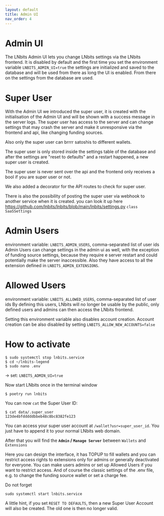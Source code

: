 ```yaml
---
layout: default
title: Admin UI
nav_order: 4
---
```



Admin UI
========
The LNbits Admin UI lets you change LNbits settings via the LNbits frontend.
It is disabled by default and the first time you set the environment variable `LNBITS_ADMIN_UI=true`
the settings are initialized and saved to the database and will be used from there as long the UI is enabled.
From there on the settings from the database are used.


Super User
==========
With the Admin UI we introduced the super user, it is created with the initialisation of the Admin UI and will be shown with a success message in the server logs.
The super user has access to the server and can change settings that may crash the server and make it unresponsive via the frontend and api, like changing funding sources.

Also only the super user can brrrr satoshis to different wallets.

The super user is only stored inside the settings table of the database and after the settings are "reset to defaults" and a restart happened,
a new super user is created.

The super user is never sent over the api and the frontend only receives a bool if you are super user or not.

We also added a decorator for the API routes to check for super user.

There is also the possibility of posting the super user via webhook to another service when it is created. you can look it up here https://github.com/lnbits/lnbits/blob/main/lnbits/settings.py `class SaaSSettings`


Admin Users
===========
environment variable: `LNBITS_ADMIN_USERS`, comma-separated list of user ids
Admin Users can change settings in the admin ui as well, with the exception of funding source settings, because they require e server restart and could potentially make the server inaccessible. Also they have access to all the extension defined in `LNBITS_ADMIN_EXTENSIONS`.


Allowed Users
=============
environment variable: `LNBITS_ALLOWED_USERS`, comma-separated list of user ids
By defining this users, LNbits will no longer be usable by the public, only defined users and admins can then access the LNbits frontend.

Setting this environment variable also disables account creation.
Account creation can be also disabled by setting `LNBITS_ALLOW_NEW_ACCOUNTS=false`


How to activate
=============
```
$ sudo systemctl stop lnbits.service
$ cd ~/lnbits-legend
$ sudo nano .env
```
-> set: `LNBITS_ADMIN_UI=true`

Now start LNbits once in the terminal window
```
$ poetry run lnbits
```
You can now `cat` the Super User ID:
```
$ cat data/.super_user
123de4bfdddddbbeb48c8bc8382fe123
```
You can access your super user account at `/wallet?usr=super_user_id`. You just have to append it to your normal LNbits web domain.

After that you will find the __`Admin` / `Manage Server`__ between `Wallets` and `Extensions`

Here you can design the interface, it has TOPUP to fill wallets and you can restrict access rights to extensions only for admins or generally deactivated for everyone. You can make users admins or set up Allowed Users if you want to restrict access. And of course the classic settings of the .env file, e.g. to change the funding source wallet or set a charge fee.

Do not forget
```
sudo systemctl start lnbits.service
```
A little hint, if you set `RESET TO DEFAULTS`, then a new Super User Account will also be created. The old one is then no longer valid.
